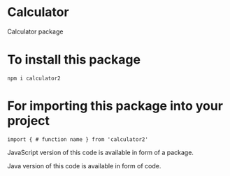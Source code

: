 # Calculator
Calculator package

# To install this package

`npm i calculator2`

# For importing this package into your project

`import { # function name } from 'calculator2' `

JavaScript version of this code is available in form of a package.

Java version of this code is available in form of code.
